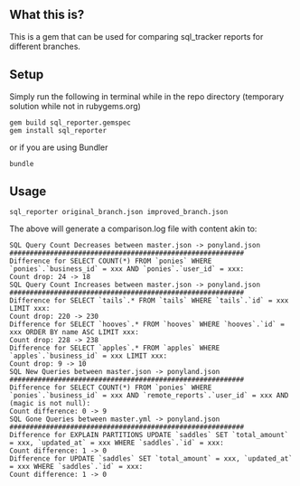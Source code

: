 ## What this is?

This is a gem that can be used for comparing sql_tracker reports for different branches.

## Setup

Simply run the following in terminal while in the repo directory (temporary solution while not in rubygems.org)
```
gem build sql_reporter.gemspec
gem install sql_reporter
```

or if you are using Bundler
```
bundle
```

## Usage

`sql_reporter original_branch.json improved_branch.json` 


The above will generate a comparison.log file with content akin to:
```
SQL Query Count Decreases between master.json -> ponyland.json
##########################################################
Difference for SELECT COUNT(*) FROM `ponies` WHERE `ponies`.`business_id` = xxx AND `ponies`.`user_id` = xxx:
Count drop: 24 -> 18
SQL Query Count Increases between master.json -> ponyland.json
##########################################################
Difference for SELECT `tails`.* FROM `tails` WHERE `tails`.`id` = xxx LIMIT xxx:
Count drop: 220 -> 230
Difference for SELECT `hooves`.* FROM `hooves` WHERE `hooves`.`id` = xxx ORDER BY name ASC LIMIT xxx:
Count drop: 228 -> 238
Difference for SELECT `apples`.* FROM `apples` WHERE `apples`.`business_id` = xxx LIMIT xxx:
Count drop: 9 -> 10
SQL New Queries between master.json -> ponyland.json
##########################################################
Difference for SELECT COUNT(*) FROM `ponies` WHERE `ponies`.`business_id` = xxx AND `remote_reports`.`user_id` = xxx AND (magic is not null):
Count difference: 0 -> 9
SQL Gone Queries between master.yml -> ponyland.json
##########################################################
Difference for EXPLAIN PARTITIONS UPDATE `saddles` SET `total_amount` = xxx, `updated_at` = xxx WHERE `saddles`.`id` = xxx:
Count difference: 1 -> 0
Difference for UPDATE `saddles` SET `total_amount` = xxx, `updated_at` = xxx WHERE `saddles`.`id` = xxx:
Count difference: 1 -> 0
```
